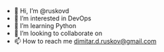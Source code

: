 - 👋 Hi, I’m @ruskovd
- 👀 I’m interested in DevOps
- 🌱 I’m  learning Python
- 💞️ I’m looking to collaborate on 
- 📫 How to reach me dimitar.d.ruskov@gmail.com

<!---
ruskovd/ruskovd is a ✨ special ✨ repository because its `README.md` (this file) appears on your GitHub profile.
You can click the Preview link to take a look at your changes.
--->
